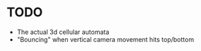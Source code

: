 # TODO

- The actual 3d cellular automata
- "Bouncing" when vertical camera movement hits top/bottom